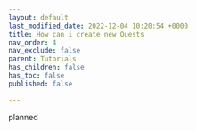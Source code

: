 ```yaml
---
layout: default
last_modified_date: 2022-12-04 10:20:54 +0000
title: How can i create new Quests
nav_order: 4
nav_exclude: false
parent: Tutorials
has_children: false
has_toc: false
published: false

---
```

planned